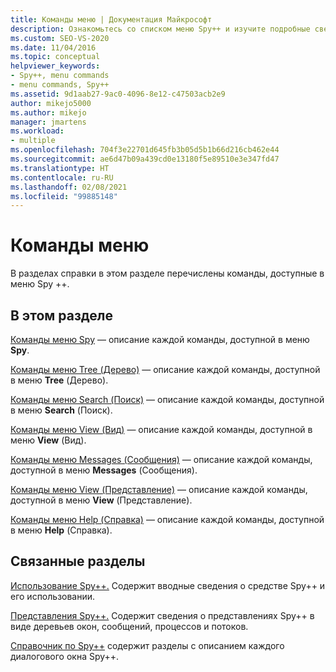 ```yaml
---
title: Команды меню | Документация Майкрософт
description: Ознакомьтесь со списком меню Spy++ и изучите подробные сведения о каждом меню, выбрав соответствующую ссылку.
ms.custom: SEO-VS-2020
ms.date: 11/04/2016
ms.topic: conceptual
helpviewer_keywords:
- Spy++, menu commands
- menu commands, Spy++
ms.assetid: 9d1aab27-9ac0-4096-8e12-c47503acb2e9
author: mikejo5000
ms.author: mikejo
manager: jmartens
ms.workload:
- multiple
ms.openlocfilehash: 704f3e22701d645fb3b05d5b1b66d216cb462e44
ms.sourcegitcommit: ae6d47b09a439cd0e13180f5e89510e3e347fd47
ms.translationtype: HT
ms.contentlocale: ru-RU
ms.lasthandoff: 02/08/2021
ms.locfileid: "99885148"
---
```

# <a name="menu-commands"></a>Команды меню
В разделах справки в этом разделе перечислены команды, доступные в меню Spy ++.

## <a name="in-this-section"></a>В этом разделе
 [Команды меню Spy](../debugger/spy-menu-commands.md) — описание каждой команды, доступной в меню **Spy**.

 [Команды меню Tree (Дерево)](../debugger/tree-menu-commands.md) — описание каждой команды, доступной в меню **Tree** (Дерево).

 [Команды меню Search (Поиск)](../debugger/search-menu-commands.md) — описание каждой команды, доступной в меню **Search** (Поиск).

 [Команды меню View (Вид)](../debugger/view-menu-commands.md) — описание каждой команды, доступной в меню **View** (Вид).

 [Команды меню Messages (Сообщения)](../debugger/messages-menu-commands.md) — описание каждой команды, доступной в меню **Messages** (Сообщения).

 [Команды меню View (Представление)](../debugger/window-menu-commands.md) — описание каждой команды, доступной в меню **View** (Представление).

 [Команды меню Help (Справка)](../debugger/help-menu-commands.md) — описание каждой команды, доступной в меню **Help** (Справка).

## <a name="related-sections"></a>Связанные разделы
 [Использование Spy++.](../debugger/using-spy-increment.md) Содержит вводные сведения о средстве Spy++ и его использовании.

 [Представления Spy++.](../debugger/spy-increment-views.md) Содержит сведения о представлениях Spy++ в виде деревьев окон, сообщений, процессов и потоков.

 [Справочник по Spy++](../debugger/spy-increment-reference.md) содержит разделы с описанием каждого диалогового окна Spy++.